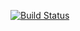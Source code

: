 [![Build Status](https://travis-ci.com/Rassis7/clean-react.svg?branch=main)](https://travis-ci.com/Rassis7/clean-react)